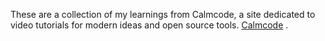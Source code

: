 These are a collection of my learnings from Calmcode, a site dedicated to video tutorials for modern ideas and open source tools. 
[Calmcode]([https://prodi.gy/docs/install](https://calmcode.io/)https://calmcode.io/) .

